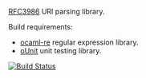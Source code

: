 [RFC3986](http://tools.ietf.org/html/rfc3986) URI parsing library.

Build requirements:
* [ocaml-re](http://github.com/avsm/ocaml-re) regular expression library.
* [oUnit](http://ounit.forge.ocamlcore.org/) unit testing library.

[![Build Status](https://travis-ci.org/mirage/ocaml-uri.png)](https://travis-ci.org/mirage/ocaml-uri)
